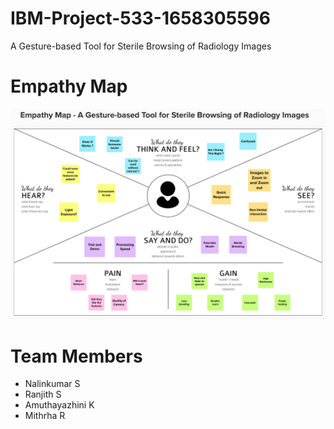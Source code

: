 # IBM-Project-533-1658305596
A Gesture-based Tool for Sterile Browsing of Radiology Images

# Empathy Map
![Empathymap](Empathy_Map_A_Gesture_based_Tool_for_Sterile_Browsing_of_Radiology.png)

# Team Members 

- Nalinkumar S
- Ranjith S
- Amuthayazhini K
- Mithrha R
